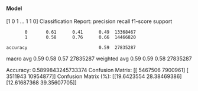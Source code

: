 #### Model
[1 0 1 ... 1 1 0]
Classification Report:
              precision    recall  f1-score   support

           0       0.61      0.41      0.49  13368467
           1       0.58      0.76      0.66  14466820

    accuracy                           0.59  27835287
   macro avg       0.59      0.58      0.57  27835287
weighted avg       0.59      0.59      0.58  27835287

Accuracy: 0.5899843245733374
Confusion Matrix:
[[ 5467506  7900961]
 [ 3511943 10954877]]
Confusion Matrix (%):
[[19.6423554  28.38469386]
 [12.61687368 39.35607705]]
